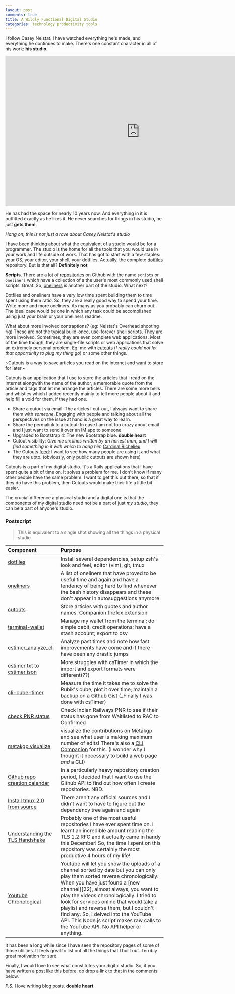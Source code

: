 ```yaml
---
layout: post
comments: true
title: A Wildly Functional Digital Studio
categories: technology productivity tools
---
```


I follow Casey Neistat. I have watched everything he's made, and everything he
continues to make. There's one constant character in all of his work: **his
studio**.

<iframe width="854" height="480" src="https://www.youtube.com/embed/vb60rrtTddQ"
frameborder="0" allow="autoplay; encrypted-media" allowfullscreen></iframe>

He has had the space for nearly 10 years now. And everything in it is outfitted
exactly as he likes it. He never searches for things in his studio, he just **gets
them**.

_Hang on, this is not just a rave about Casey Neistat's studio_

I have been thinking about what the equivalent of a studio would be for a
programmer. The studio is the home for all the tools that you would use in your
work and life outside of work. That has got to start with a few staples: your OS,
your editor, your shell, your dotfiles. Actually, the complete [dotfiles][1]
repository. But is that all? **Definitely not**

**Scripts**. There are a [lot][2] of [repositories][3] on Github with the name
`scripts` or `oneliners` which have a collection of a the user's most commonly
used shell scripts. Great. So, [oneliners][4] is another part of the studio.
What next?

Dotfiles and oneliners have a very low time spent building them to time spent
using them ratio. So, they are a really good way to spend your time. Write more
and more oneliners. As many as you probably can churn out. The ideal case would
be one in which any task could be accomplished using just your brain or your
oneliners readme.

What about more involved contraptions? (eg: Neistat's Overhead shooting rig)
These are not the typical build-once, use-forever shell scripts. They are more
involved. Sometimes, they are even complete web applications. Most of the time
though, they are single-file scripts or web applications that solve an extremely
personal problem. Eg: me with [cutouts][5] (_I really could not let that
opportunity to plug my thing go_) or some other things.

~Cutouts is a way to save articles you read on the internet and want to store for
later.~

Cutouts is an application that I use to store the articles that I read on the
Internet alongwith the name of the author, a memorable quote from the article
and tags that let me arrange the articles. There are some more bells and
whistles which I added recently mainly to tell more people about it and help
fill a void for them, if they had one.

- Share a cutout via email: The articles I cut-out, I always want to share them
    with _someone_. Engaging with people and talking about all the perspectives on
    the issue at hand is a great way to learn.
- Share the permalink to a cutout: In case I am not too crazy about email and I
    just want to send it over an IM app to someone
- Upgraded to Bootstrap 4: The new Bootstrap blue. **double heart**
- Cutout visibility: _Give me six lines written by an honest man, and I will
    find something in it with which to hang him_ [Cardinal Richelieu][6]
- The Cutouts [feed][7]: I want to see how many people are using it and what
    they are upto. (obviously, only public cutouts are shown here)

Cutouts is a part of my digital studio. It's a Rails applications that I have
spent quite a bit of time on. It solves a problem for me. I don't know if many
other people have the same problem. I want to get this out there, so that if
they do have this problem, then Cutouts would make their life a little bit
easier.

The crucial difference a physical studio and a digital one is that the
components of my digital studio need not be a part of just _my studio_, they can
be a part of anyone's studio.

### Postscript

> This is equivalent to a single shot showing all the things in a physical
> studio.

Component | Purpose
:--- | :---
[dotfiles][1] | Install several dependencies, setup zsh's look and feel, editor (vim), git, tmux
[oneliners][4] | A list of oneliners that have proved to be useful time and again and have a tendency of being hard to find whenever the bash history disappears and these don't appear in autosuggestions anymore
[cutouts][8] | Store articles with quotes and author names. [Companion firefox extension][9]
[terminal-wallet][12] | Manage my wallet from the terminal; do simple debit, credit operations; have a stash account; export to csv
[cstimer_analyze_cli][13] | Analyze past times and note how fast improvements have come and if there have been any drastic jumps
[cstimer txt to cstimer json][14] | More struggles with csTimer in which the import and export formats were different(??)
[cli-cube-timer][10] | Measure the time it takes me to solve the Rubik's cube; plot it over time; maintain a backup on a [Github Gist][11] (_Finally I was done with csTimer)
[check PNR status][15] | Check Indian Railways PNR to see if their status has gone from Waitlisted to RAC to Confirmed
[metakgp visualize][16] | visualize the contributions on Metakgp and see what user is making maximum number of edits! There's also a [CLI Companion][17] for this. (I wonder why I thought it necessary to build a web page _and_ a CLI)
[Github repo creation calendar][18] | In a particularly heavy repository creation period, I decided that I want to use the Github API to find out how often I create repositories. NBD.
[Install tmux 2.0 from source][19] | There aren't any official sources and I didn't want to have to figure out the dependency tree again and again
[Understanding the TLS Handshake][20] | Probably one of the most useful repositories I have ever spent time on. I learnt an incredible amount reading the TLS 1.2 RFC and it actually came in handy this December! So, the time I spent on this repository was certainly the most productive 4 hours of my life!
[Youtube Chronological][21] | Youtube will let you show the uploads of a channel sorted by date but you can only play them sorted reverse chronologically. When you have just found a [new channel][22], almost always, you want to play the videos chronologically. I tried to look for services online that would take a playlist and reverse them, but I couldn't find any. So, I delved into the YouTube API. This Node.js script makes raw calls to the YouTube API. No API helper or anything.

It has been a long while since I have seen the repository pages of some of those
utilities. It feels great to list out all the things that I built out. Terribly
great motivation for sure.

Finally, I would love to see what constitutes your digital studio. So, if you
have written a post like this before, do drop a link to that in the comments
below.

_P.S._ I love writing blog posts. **double heart**


[1]: https://github.com/icyflame/dotfiles
[2]: https://github.com/search?l=Shell&o=asc&q=scripts&s=stars&type=Repositories&utf8=%E2%9C%93
[3]: https://github.com/search?l=Shell&o=asc&q=oneliners&s=stars&type=Repositories&utf8=%E2%9C%93
[4]: https://github.com/icyflame/oneliners
[5]: https://cutouts.siddharthkannan.in
[6]: https://archive.is/ImDPr#selection-43.1-43.99
[7]: https://cutouts.siddharthkannan.in/feed
[8]: https://github.com/icyflame/cutouts
[9]: https://github.com/icyflame/cutouts-firefox
[10]: https://github.com/icyflame/cli-cube-timer
[11]: https://gist.github.com/icyflame/59f64461aff1438975d7b241876fcc6e
[12]: https://github.com/icyflame/terminal-wallet
[13]: https://github.com/icyflame/cstimer_analyser_cli
[14]: https://github.com/icyflame/cstimer-txt-to-json
[15]: https://github.com/icyflame/check-pnr-status
[16]: https://github.com/icyflame/metakgp-visualize
[17]: https://github.com/icyflame/metakgp-visualize-cli
[18]: https://github.com/icyflame/gh-repos-creation-cal
[19]: https://github.com/icyflame/install-from-source-tmux-2-0
[20]: https://www.siddharthkannan.in/tls-handshake/
[21]: https://github.com/icyflame/youtube-chronological

